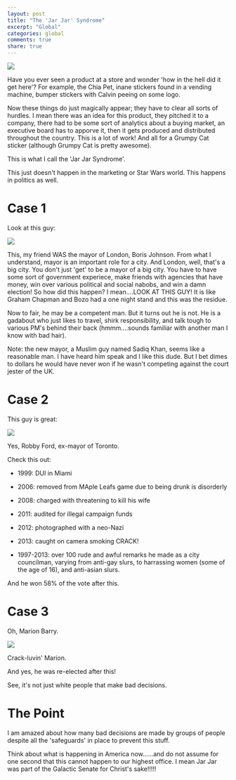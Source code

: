```yaml
---
layout: post
title: "The 'Jar Jar' Syndrome"
excerpt: "Global"
categories: global
comments: true
share: true
---
```


![](https://jmgkingdotcom.files.wordpress.com/2016/05/jar-jar-m9.jpg)




Have you ever seen a product at a store and wonder 'how in the hell did it get here'? For example, the Chia Pet, inane stickers found in a vending machine, bumper stickers with Calvin peeing on some logo. 

Now these things do just magically appear; they have to clear all sorts of hurdles. I mean there was an idea for this product, they pitched it to a company, there had to be some sort of analytics about a buying market, an executive board has to apporve it, then it gets produced and distributed throughout the country. This is a lot of work! And all for a Grumpy Cat sticker (although Grumpy Cat is pretty awesome).

This is what I call the 'Jar Jar Syndrome'. 

This just doesn't happen in the marketing or Star Wars world. This happens in politics as well.

# Case 1

Look at this guy:
  
  
![](http://www.londonlovesbusiness.com/pictures/462xAny/1/4/5/20145_Boris-Johnson-wins-seat-MP.jpg)  


This, my friend WAS the mayor of London, Boris Johnson. From what I understand, mayor is an important role for a city. And London, well, that's a big city. You don't just 'get' to be a mayor of a big city. You have to have some sort of government experiece, make friends with agencies that have money, win over various political and social nabobs,  and win a damn election! So how did this happen? I mean....LOOK AT THIS GUY! It is like Graham Chapman and Bozo had a one night stand and this was the residue. 

Now to fair, he may be a competent man. But it turns out he is not. He is a gadabout who just likes to travel, shirk responsibility, and talk tough to various PM's behind their back (hmmm....sounds familiar with another man I know with bad hair).

Note: the new mayor, a Muslim guy named Sadiq Khan, seems like a reasonable man. I have heard him speak and I like this dude. But I bet dimes to dollars he would have never won if he wasn't competing against the court jester of the UK.

# Case 2

This guy is great:

![](http://rollingout.com/wp-content/uploads/2014/02/Toronto-Mayor-Rob-Ford.jpg?35eca3)



Yes, Robby Ford, ex-mayor of Toronto. 


Check this out:

- 1999: DUI in Miami

- 2006: removed from MAple Leafs game due to being drunk is disorderly

- 2008: charged with threatening to kill his wife

- 2011: audited for illegal campaign funds

- 2012: photographed with a neo-Nazi

- 2013: caught on camera smoking CRACK!

- 1997-2013: over 100 rude and awful remarks he made as a city councilman, varying from anti-gay slurs, to harrassing women (some of the age of 16), and anti-asian slurs.


And he won 58% of the vote after this.


# Case 3

Oh, Marion Barry.

![](https://thenypost.files.wordpress.com/2014/06/091907barry-1.jpg?w=680&h=450&crop=1&quality=90&strip=all)




Crack-luvin' Marion. 

And yes, he was re-elected after this!

See, it's not just white people that make bad decisions.


# The Point

 I am amazed about how many bad decisions are made by groups of people despite all the 'safeguards' in place to prevent this stuff.
 
 Think about what is happening in America now......and do not assume for one second that this cannot happen to our highest office. I mean Jar Jar was part of the Galactic Senate for Christ's sake!!!!!



